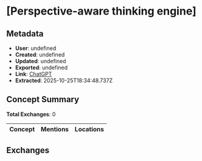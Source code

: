 # \[Perspective-aware thinking engine\]

## Metadata

- **User**: undefined
- **Created**: undefined
- **Updated**: undefined
- **Exported**: undefined
- **Link**: [ChatGPT](undefined)
- **Extracted**: 2025-10-25T18:34:48.737Z

## Concept Summary

**Total Exchanges**: 0

| Concept | Mentions | Locations |
|---------|----------|----------|

## Exchanges

